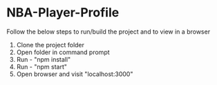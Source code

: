 # NBA-Player-Profile

Follow the below steps to run/build the project and to view in a browser

1.	Clone the project folder
2.	Open folder in command prompt
3.	Run - "npm install"
4.	Run - "npm start"
5.	Open browser and visit "localhost:3000"
